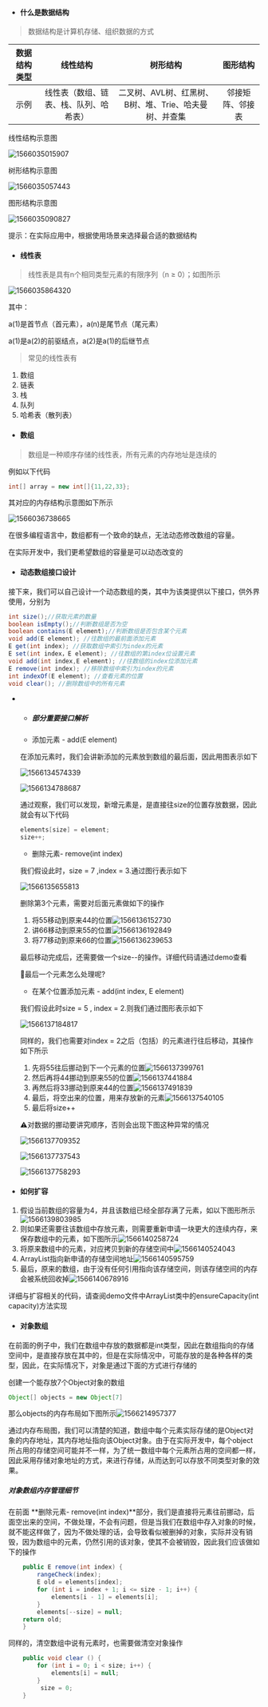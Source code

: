 
- #### 什么是数据结构

> 数据结构是计算机存储、组织数据的方式

| 数据结构类型 |                线性结构                |                        树形结构                        |     图形结构     |
| :----------: | :------------------------------------: | :----------------------------------------------------: | :--------------: |
|     示例     | 线性表（数组、链表、栈、队列、哈希表） | 二叉树、AVL树、红黑树、B树、堆、Trie、哈夫曼树、并查集 | 邻接矩阵、邻接表 |

线性结构示意图

![1566035015907](https://github.com/MSTGit/Algorithm/blob/master/ArrayListDemo/resource/1566035015907.png)

树形结构示意图

![1566035057443](https://github.com/MSTGit/Algorithm/blob/master/ArrayListDemo/resource/1566035057443.png)

图形结构示意图



![1566035090827](https://github.com/MSTGit/Algorithm/blob/master/ArrayListDemo/resource/1566035090827.png)

提示：在实际应用中，根据使用场景来选择最合适的数据结构

- #### 线性表

> 线性表是具有n个相同类型元素的有限序列（n ≥ 0）；如图所示

![1566035864320](https://github.com/MSTGit/Algorithm/blob/master/ArrayListDemo/resource/1566035864320.png)

其中：

a(1)是首节点（首元素），a(n)是尾节点（尾元素）

a(1)是a(2)的前驱结点，a(2)是a(1)的后继节点

> 常见的线性表有

1. 数组
2. 链表
3. 栈
4. 队列
5. 哈希表（散列表）

- #### 数组

> 数组是一种顺序存储的线性表，所有元素的内存地址是连续的

例如以下代码

```java
int[] array = new int[]{11,22,33};
```

其对应的内存结构示意图如下所示

![1566036738665](https://github.com/MSTGit/Algorithm/blob/master/ArrayListDemo/resource/1566036738665.png)

在很多编程语言中，数组都有一个致命的缺点，无法动态修改数组的容量。

在实际开发中，我们更希望数组的容量是可以动态改变的

- #### 动态数组接口设计

接下来，我们可以自己设计一个动态数组的类，其中为该类提供以下接口，供外界使用，分别为

```java
int size();//获取元素的数量
boolean isEmpty();//判断数组是否为空
boolean contains(E element);//判断数组是否包含某个元素
void add(E element); //往数组的最前面添加元素
E get(int index); //获取数组中索引为index的元素
E set(int index，E element); //往数组的第index位设置元素
void add(int index,E element); //往数组的index位添加元素
E remove(int index); //移除数组中索引为index的元素
int indexOf(E element); //查看元素的位置
void clear(); //删除数组中的所有元素
```

 - - ##### 部分重要接口解析

   - 添加元素 - add(E element)

   在添加元素时，我们会讲新添加的元素放到数组的最后面，因此用图表示如下

   ![1566134574339](https://github.com/MSTGit/Algorithm/blob/master/ArrayListDemo/resource/1566134574339.png)

    ![1566134788687](https://github.com/MSTGit/Algorithm/blob/master/ArrayListDemo/resource/1566134788687.png)

   通过观察，我们可以发现，新增元素是，是直接往size的位置存放数据，因此就会有以下代码

   ```java
   elements[size] = element;
   size++;
   ```

   

   - 删除元素- remove(int index)

   我们假设此时，size = 7 ,index  = 3.通过图行表示如下

   ![1566135655813](https://github.com/MSTGit/Algorithm/blob/master/ArrayListDemo/resource/1566135655813.png)

   删除第3个元素，需要对后面元素做如下的操作

   1. 将55移动到原来44的位置![1566136152730](https://github.com/MSTGit/Algorithm/blob/master/ArrayListDemo/resource/1566136152730.png)
   2. 讲66移动到原来55的位置![1566136192849](https://github.com/MSTGit/Algorithm/blob/master/ArrayListDemo/resource/1566136192849.png)
   3. 将77移动到原来66的位置![1566136239653](https://github.com/MSTGit/Algorithm/blob/master/ArrayListDemo/resource/1566136239653.png)

   最后移动完成后，还需要做一个size--的操作。详细代码请通过demo查看

   🤔最后一个元素怎么处理呢?

   - 在某个位置添加元素 - add(int index, E element)

   我们假设此时size = 5 , index = 2.则我们通过图形表示如下

   ![1566137184817](https://github.com/MSTGit/Algorithm/blob/master/ArrayListDemo/resource/1566137184817.png)

   同样的，我们也需要对index = 2之后（包括）的元素进行往后移动，其操作如下所示

   1. 先将55往后挪动到下一个元素的位置![1566137399761](https://github.com/MSTGit/Algorithm/blob/master/ArrayListDemo/resource/1566137399761.png)
   2. 然后再将44挪动到原来55的位置![1566137441884](https://github.com/MSTGit/Algorithm/blob/master/ArrayListDemo/resource/1566137441884.png)
   3. 再然后将33挪动到原来44的位置![1566137491839](https://github.com/MSTGit/Algorithm/blob/master/ArrayListDemo/resource/1566137491839.png)
   4. 最后，将空出来的位置，用来存放新的元素![1566137540105](https://github.com/MSTGit/Algorithm/blob/master/ArrayListDemo/resource/1566137540105.png)
   5. 最后将size++

   ⚠对数据的挪动要讲究顺序，否则会出现下图这种异常的情况

   ![1566137709352](https://github.com/MSTGit/Algorithm/blob/master/ArrayListDemo/resource/1566137709352.png)

   ![1566137737543](https://github.com/MSTGit/Algorithm/blob/master/ArrayListDemo/resource/1566137737543.png)

   ![1566137758293](https://github.com/MSTGit/Algorithm/blob/master/ArrayListDemo/resource/1566137758293.png)

- #### 如何扩容

1. 假设当前数组的容量为4，并且该数组已经全部存满了元素，如以下图形所示![1566139803985](https://github.com/MSTGit/Algorithm/blob/master/ArrayListDemo/resource/1566139803985.png)
2. 则如果还需要往该数组中存放元素，则需要重新申请一块更大的连续内存，来保存数组中的元素，如下图所示![1566140258724](https://github.com/MSTGit/Algorithm/blob/master/ArrayListDemo/resource/1566140258724.png)
3. 将原来数组中的元素，对应拷贝到新的存储空间中![1566140524043](https://github.com/MSTGit/Algorithm/blob/master/ArrayListDemo/resource/1566140524043.png)
4. ArrayList指向新申请的存储空间地址![1566140595759](https://github.com/MSTGit/Algorithm/blob/master/ArrayListDemo/resource/1566140595759.png)
5. 最后，原来的数组，由于没有任何引用指向该存储空间，则该存储空间的内存会被系统回收掉![1566140678916](https://github.com/MSTGit/Algorithm/blob/master/ArrayListDemo/resource/1566140678916.png)

详细与扩容相关的代码，请查阅demo文件中ArrayList类中的ensureCapacity(int capacity)方法实现

- #### 对象数组

在前面的例子中，我们在数组中存放的数据都是int类型，因此在数组指向的存储空间中，是直接存放在其中的，但是在实际情况中，可能存放的是各种各样的类型，因此，在实际情况下，对象是通过下面的方式进行存储的

创建一个能存放7个Object对象的数组

```java
Object[] objects = new Object[7]
```

那么objects的内存布局如下图所示![1566214957377](https://github.com/MSTGit/Algorithm/blob/master/ArrayListDemo/resource/1566214957377.png)

通过内存布局图，我们可以清楚的知道，数组中每个元素实际存储的是Object对象的内存地址，其内存地址指向该Object对象。由于在实际开发中，每个object所占用的存储空间可能并不一样，为了统一数组中每个元素所占用的空间都一样，因此采用存储对象地址的方式，来进行存储，从而达到可以存放不同类型对象的效果。

##### 对象数组内存管理细节

在前面 **删除元素- remove(int index)**部分，我们是直接将元素往前挪动，后面空出来的空间，不做处理，不会有问题，但是当我们在数组中存入对象的时候，就不能这样做了，因为不做处理的话，会导致看似被删掉的对象，实际并没有销毁，因为数组中的元素，仍然引用的该对象，使其不会被销毁，因此我们应该做如下的操作

```java
    public E remove(int index) {
        rangeCheck(index);
        E old = elements[index];
        for (int i = index + 1; i <= size - 1; i++) {
            elements[i - 1] = elements[i];
        }
        elements[--size] = null;
    return old;
    }
```

同样的，清空数组中说有元素时，也需要做清空对象操作

```java
    public void clear () {
        for (int i = 0; i < size; i++) {
            elements[i] = null;
        }
         size = 0;
    }
```

